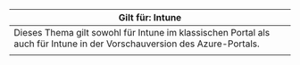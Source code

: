|Gilt für: Intune |
|--|
|Dieses Thema gilt sowohl für Intune im klassischen Portal als auch für Intune in der Vorschauversion des Azure-Portals.|
| |
